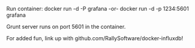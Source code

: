 Run container:
docker run -d -P grafana
-or-
docker run -d -p 1234:5601 grafana

Grunt server runs on port 5601 in the container.

For added fun, link up with github.com/RallySoftware/docker-influxdb!

